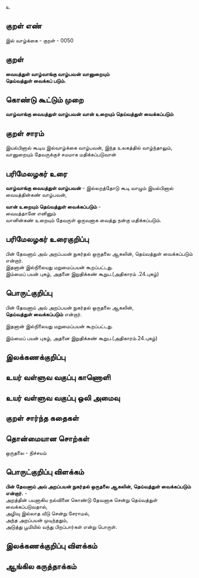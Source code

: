 உ

## குறள் எண் 

இல் வாழ்க்கை - குறள் - 0050  

## குறள் 

**வையத்துள் வாழ்வாங்கு வாழ்பவன் வானுறையும்  
தெய்வத்துள் வைக்கப் படும்.** 

## கொண்டு கூட்டும் முறை

**வாழ்வாங்கு வையத்துள் வாழ்பவன் வான் உறையும் தெய்வத்துள் வைக்கப்படும்**  

## குறள் சாரம் 

இயல்பினால் கூடிய இல்வாழ்க்கை வாழ்பவன், இந்த உலகத்தில் வாழ்ந்தாலும், வானுறையும் தேவருக்குச் சமமாக மதிக்கப்படுவான்   

## பரிமேலழகர் உரை

**வாழ்வாங்கு வையத்துள் வாழ்பவன்** - இல்லறத்தோடு கூடி வாழும் இயல்பினால் வையத்தின்கண் வாழ்பவன்,  

**வான் உறையும் தெய்வத்துள் வைக்கப்படும்** -  
வையத்தானே எனினும்  
வானின்கண் உறையும் தேவருள் ஒருவனாக வைத்து நன்கு மதிக்கப்படும். 

## பரிமேலழகர் உரைகுறிப்பு   

பின் தேவனாய் அவ் அறப்பயன் நுகர்தல் ஒருதலை ஆகலின், தெய்வத்துள் வைக்கப்படும் என்றார்.  
இதனான் இல்நிலையது மறுமைப்பயன் கூறப்பட்டது.  
இம்மைப் பயன் புகழ், அதனை இறுதிக்கண் கூறுப.(அதிகாரம் .24.புகழ்) 

## பொருட்குறிப்பு 

பின் தேவனாய் அவ் அறப்பயன் நுகர்தல் ஒருதலை ஆகலின்,  
**தெய்வத்துள் வைக்கப்படும்** என்றார்.  

இதனான் இல்நிலையது மறுமைப்பயன் கூறப்பட்டது.  

இம்மைப் பயன் புகழ், அதனை இறுதிக்கண் கூறுப.(அதிகாரம்.24.புகழ்)  

## இலக்கணக்குறிப்பு  


## உயர் வள்ளுவ வகுப்பு காணொளி


## உயர் வள்ளுவ வகுப்பு ஒலி அமைவு 

 
## குறள் சார்ந்த கதைகள் 


## தொன்மையான சொற்கள்

ஒருதலை - நிச்சயம்   

## பொருட்குறிப்பு விளக்கம்

**பின் தேவனாய் அவ் அறப்பயன் நுகர்தல் ஒருதலை ஆகலின், தெய்வத்துள் வைக்கப்படும் என்றார்.** -  
அறத்தின் பயனாகிய நல்வினை கொண்டு தேவனாக சென்று தெய்வத்துள் வைக்கப்படுவதால்,  
அழிவு இல்லாத வீடு சென்று சேராமல்,  
அந்த அறப்பயன் முடிந்ததும்,  
அடுத்து பூமியில் வந்து பிறப்பார்கள் என்று பொருள்.  

## இலக்கணக்குறிப்பு விளக்கம்


## ஆங்கில கருத்தாக்கம் 


